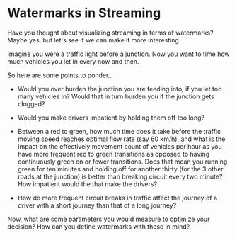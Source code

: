 Watermarks in Streaming 
========================

Have you thought about visualizing streaming in terms of watermarks? Maybe yes, but let's see if we can make it more interesting.

Imagine you were a traffic light before a junction. Now you want to time how much vehicles you let in every now and then.

So here are some points to ponder..

* Would you over burden the junction you are feeding into, if you let too many vehicles in? Would that in turn burden you if the junction gets clogged?

* Would you make drivers impatient by holding them off too long?

* Between a red to green, how much time does it take before the traffic moving speed reaches optimal flow rate (say 60 km/h), and what is the impact on the effectively movement count of vehicles per hour as you have more frequent red to green transitions as opposed to having continuously green on or fewer transitions. Does that mean you running green for ten minutes and holding off for another thirty (for the 3 other roads at the junction) is better than breaking circuit every two minute? How impatient would the that make the drivers?

* How do more frequent circuit breaks in traffic affect the journey of a driver with a short journey than that of a long journey?

Now, what are some parameters you would measure to optimize your decision? How can you define watermarks with these in mind?